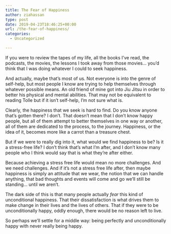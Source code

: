 ```yaml
---
title: The Fear of Happiness
author: ziahassan
type: post
date: 2019-04-23T18:46:25+00:00
url: /the-fear-of-happiness/
categories:
  - Uncategorized

---
```

If you were to review the tapes of my life, all the books I’ve read, the podcasts, the movies, the lessons I took away from those movies… you’d think that I was doing whatever I could to seek happiness. 

And actually, maybe that’s most of us. Not everyone is into the genre of self-help, but most people I know are trying to help themselves through whatever possible means. An old friend of mine got into Jiu Jitsu in order to better his physical and mental abilities. That may not be equivalent to reading Tolle but if it isn’t self-help, I’m not sure what is.

Clearly, the happiness that we seek is hard to find. Do you know anyone that’s gotten there? I don’t. That doesn’t mean that I don’t know happy people, but all of them attempt to better themselves in one way or another, all of them are dedicated to the process, to the journey. Happiness, or the idea of it, becomes more like a carrot than a treasure chest. 

But if we were to really dig into it, what would we find happiness to be? Is it a stress-free life? I don’t think that’s what I’m after, and I don’t know many people who I think would say that is what they’re after either.

Because achieving a stress free life would mean no more challenges. And we need challenges. And if it’s not a stress free life after, then maybe happiness is simply an attitude that we wear, the notion that we can handle anything, that bad thoughts and events will come and go we’ll still be standing… until we aren’t.

The dark side of this is that many people actually _fear_ this kind of unconditional happiness. That their dissatisfaction is what drives them to make change in their lives and the lives of others. That if they were to be unconditionally happy, oddly enough, there would be no reason left to live.

So perhaps we’ll settle for a middle way: being perfectly and unconditionally happy with never really being happy.